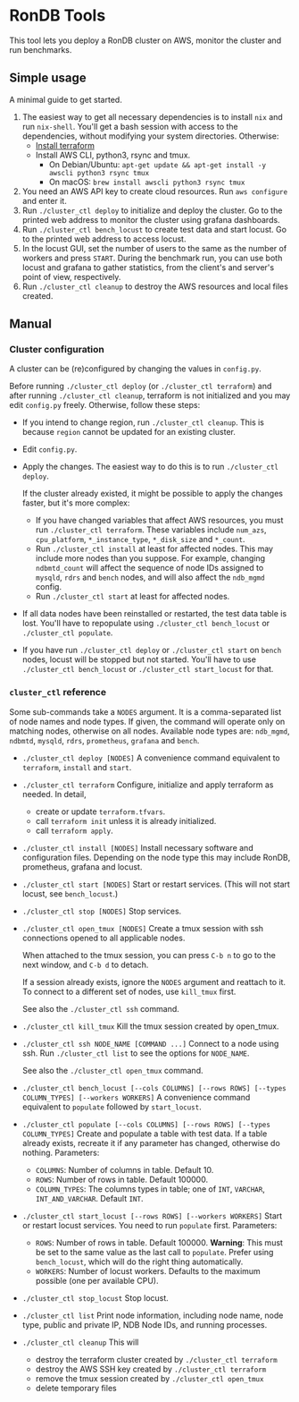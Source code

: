 # RonDB Tools

This tool lets you deploy a RonDB cluster on AWS, monitor the cluster and run benchmarks.

## Simple usage

A minimal guide to get started.

1. The easiest way to get all necessary dependencies is to install `nix` and run `nix-shell`.
  You'll get a bash session with access to the dependencies, without modifying your system directories.
  Otherwise:
    * [Install terraform](https://developer.hashicorp.com/terraform/tutorials/aws-get-started/install-cli)
    * Install AWS CLI, python3, rsync and tmux.
      * On Debian/Ubuntu: `apt-get update && apt-get install -y awscli python3 rsync tmux`
      * On macOS: `brew install awscli python3 rsync tmux`
2. You need an AWS API key to create cloud resources.
  Run `aws configure` and enter it.
3. Run `./cluster_ctl deploy` to initialize and deploy the cluster.
   Go to the printed web address to monitor the cluster using grafana dashboards.
4. Run `./cluster_ctl bench_locust` to create test data and start locust.
  Go to the printed web address to access locust.
5. In the locust GUI, set the number of users to the same as the number of workers and press `START`.
  During the benchmark run, you can use both locust and grafana to gather statistics, from the client's and server's point of view, respectively.
6. Run `./cluster_ctl cleanup` to destroy the AWS resources and local files created.

## Manual

### Cluster configuration

A cluster can be (re)configured by changing the values in `config.py`.

Before running `./cluster_ctl deploy` (or `./cluster_ctl terraform`) and after running `./cluster_ctl cleanup`, terraform is not initialized and you may edit `config.py` freely.
Otherwise, follow these steps:
* If you intend to change region, run `./cluster_ctl cleanup`.
  This is because `region` cannot be updated for an existing cluster.
* Edit `config.py`.
* Apply the changes. The easiest way to do this is to run `./cluster_ctl deploy`.

  If the cluster already existed, it might be possible to apply the changes faster, but it's more complex:
  * If you have changed variables that affect AWS resources, you must run `./cluster_ctl terraform`.
    These variables include `num_azs`, `cpu_platform`, `*_instance_type`, `*_disk_size` and `*_count`.
  * Run `./cluster_ctl install` at least for affected nodes.
    This may include more nodes than you suppose.
    For example, changing `ndbmtd_count` will affect the sequence of node IDs assigned to `mysqld`, `rdrs` and `bench` nodes, and will also affect the `ndb_mgmd` config.
  * Run `./cluster_ctl start` at least for affected nodes.
* If all data nodes have been reinstalled or restarted, the test data table is lost.
  You'll have to repopulate using `./cluster_ctl bench_locust` or `./cluster_ctl populate`.
* If you have run `./cluster_ctl deploy` or `./cluster_ctl start` on `bench` nodes, locust will be stopped but not started.
  You'll have to use `./cluster_ctl bench_locust` or `./cluster_ctl start_locust` for that.

### `cluster_ctl` reference

Some sub-commands take a `NODES` argument.
It is a comma-separated list of node names and node types.
If given, the command will operate only on matching nodes, otherwise on all nodes.
Available node types are: `ndb_mgmd`, `ndbmtd`, `mysqld`, `rdrs`, `prometheus`, `grafana` and `bench`.

* `./cluster_ctl deploy [NODES]`
    A convenience command equivalent to `terraform`, `install` and `start`.

* `./cluster_ctl terraform`
    Configure, initialize and apply terraform as needed.
    In detail,
    * create or update `terraform.tfvars`.
    * call `terraform init` unless it is already initialized.
    * call `terraform apply`.

* `./cluster_ctl install [NODES]`
    Install necessary software and configuration files.
    Depending on the node type this may include RonDB, prometheus, grafana and locust.

* `./cluster_ctl start [NODES]`
    Start or restart services.
    (This will not start locust, see `bench_locust`.)

* `./cluster_ctl stop [NODES]`
    Stop services.

* `./cluster_ctl open_tmux [NODES]`
    Create a tmux session with ssh connections opened to all applicable nodes.

    When attached to the tmux session, you can press `C-b n` to go to the next window, and `C-b d` to detach.

    If a session already exists, ignore the `NODES` argument and reattach to it.
    To connect to a different set of nodes, use `kill_tmux` first.

    See also the `./cluster_ctl ssh` command.

* `./cluster_ctl kill_tmux`
    Kill the tmux session created by open_tmux.

* `./cluster_ctl ssh NODE_NAME [COMMAND ...]`
    Connect to a node using ssh.
    Run `./cluster_ctl list` to see the options for `NODE_NAME`.

    See also the `./cluster_ctl open_tmux` command.

* `./cluster_ctl bench_locust [--cols COLUMNS] [--rows ROWS] [--types COLUMN_TYPES] [--workers WORKERS]`
    A convenience command equivalent to `populate` followed by `start_locust`.

* `./cluster_ctl populate [--cols COLUMNS] [--rows ROWS] [--types COLUMN_TYPES]`
    Create and populate a table with test data.
    If a table already exists, recreate it if any parameter has changed, otherwise do nothing.
    Parameters:
    * `COLUMNS`: Number of columns in table. Default 10.
    * `ROWS`: Number of rows in table. Default 100000.
    * `COLUMN_TYPES`: The columns types in table; one of `INT`, `VARCHAR`, `INT_AND_VARCHAR`. Default `INT`.

* `./cluster_ctl start_locust [--rows ROWS] [--workers WORKERS]`
    Start or restart locust services.
    You need to run `populate` first.
    Parameters:
    * `ROWS`: Number of rows in table. Default 100000.
            **Warning**: This must be set to the same value as the last call to `populate`.
            Prefer using `bench_locust`, which will do the right thing automatically.
    * `WORKERS`: Number of locust workers. Defaults to the maximum possible (one per available CPU).

* `./cluster_ctl stop_locust`
    Stop locust.

* `./cluster_ctl list`
    Print node information, including node name, node type, public and private IP, NDB Node IDs, and running processes.

* `./cluster_ctl cleanup`
    This will
    * destroy the terraform cluster created by `./cluster_ctl terraform`
    * destroy the AWS SSH key created by `./cluster_ctl terraform`
    * remove the tmux session created by `./cluster_ctl open_tmux`
    * delete temporary files
